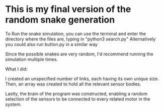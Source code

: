 # This is my final version of the random snake generation

To Run the snake simulation, you can use the terminal and enter the directory where the files are, typing in "python3 search.py" 
Alternatively you could also run button.py in a similar way

Since the possible snakes are very random, I'd recommend running the simulation multiple times.

What I did:

I created an unspecified number of links, each having its own unique size. Then, an array was created to hold all the relevant sensor bodies.

Lastly, the brain of the program was constructed, enabling a random selection of the sensors to be connected to every related motor in the system.